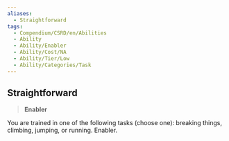 ```yaml
---
aliases:
  - Straightforward
tags:
  - Compendium/CSRD/en/Abilities
  - Ability
  - Ability/Enabler
  - Ability/Cost/NA
  - Ability/Tier/Low
  - Ability/Categories/Task
---
```

  
    
## Straightforward    
>**Enabler**  
    
You are trained in one of the following tasks (choose one): breaking things, climbing, jumping, or running. Enabler.